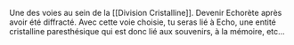 Une des voies au sein de la [[Division Cristalline]].
Devenir Echorète après avoir été diffracté. Avec cette voie choisie, tu seras lié à Echo, une entité cristalline paresthésique qui est donc lié aux souvenirs, à la mémoire, etc...
